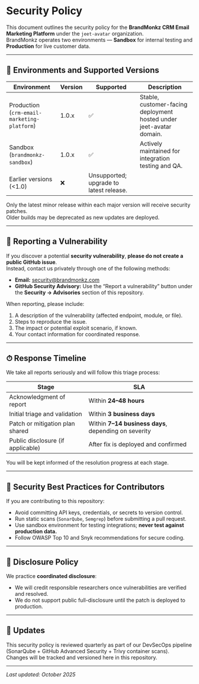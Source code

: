 # Security Policy

This document outlines the security policy for the **BrandMonkz CRM Email Marketing Platform** under the `jeet-avatar` organization.  
BrandMonkz operates two environments — **Sandbox** for internal testing and **Production** for live customer data.

---

## 🧱 Environments and Supported Versions

| Environment | Version | Supported | Description |
| ------------ | -------- | ---------- | ------------ |
| Production (`crm-email-marketing-platform`) | 1.0.x | ✅ | Stable, customer-facing deployment hosted under jeet-avatar domain. |
| Sandbox (`brandmonkz-sandbox`) | 1.0.x | ✅ | Actively maintained for integration testing and QA. |
| Earlier versions (<1.0) | ❌ | Unsupported; upgrade to latest release. |

Only the latest minor release within each major version will receive security patches.  
Older builds may be deprecated as new updates are deployed.

---

## 🔐 Reporting a Vulnerability

If you discover a potential **security vulnerability**, **please do not create a public GitHub issue**.  
Instead, contact us privately through one of the following methods:

- **Email:** [security@brandmonkz.com](mailto:security@brandmonkz.com)  
- **GitHub Security Advisory:** Use the “Report a vulnerability” button under the **Security → Advisories** section of this repository.

When reporting, please include:
1. A description of the vulnerability (affected endpoint, module, or file).  
2. Steps to reproduce the issue.  
3. The impact or potential exploit scenario, if known.  
4. Your contact information for coordinated response.

---

## ⏱ Response Timeline

We take all reports seriously and will follow this triage process:

| Stage | SLA |
|-------|-----|
| Acknowledgment of report | Within **24–48 hours** |
| Initial triage and validation | Within **3 business days** |
| Patch or mitigation plan shared | Within **7–14 business days**, depending on severity |
| Public disclosure (if applicable) | After fix is deployed and confirmed |

You will be kept informed of the resolution progress at each stage.

---

## 🧰 Security Best Practices for Contributors

If you are contributing to this repository:
- Avoid committing API keys, credentials, or secrets to version control.  
- Run static scans (`SonarQube`, `Semgrep`) before submitting a pull request.  
- Use sandbox environment for testing integrations; **never test against production data.**  
- Follow OWASP Top 10 and Snyk recommendations for secure coding.

---

## 📄 Disclosure Policy

We practice **coordinated disclosure**:  
- We will credit responsible researchers once vulnerabilities are verified and resolved.  
- We do not support public full-disclosure until the patch is deployed to production.

---

## 🔄 Updates

This security policy is reviewed quarterly as part of our DevSecOps pipeline (SonarQube + GitHub Advanced Security + Trivy container scans).  
Changes will be tracked and versioned here in this repository.

---

_Last updated: October 2025_
